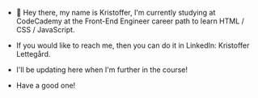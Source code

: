 - 👋 Hey there, my name is Kristoffer, I'm currently studying at CodeCademy at the Front-End Engineer career path to learn HTML / CSS / JavaScript.

- If you would like to reach me, then you can do it in LinkedIn: Kristoffer Lettegård.
- I'll be updating here when I'm further in the course!

- Have a good one!

  
